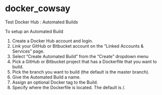 # docker_cowsay
Test Docker Hub : Automated Builds

To setup an Automated Build
1. Create a Docker Hub account and login.
2. Link your GitHub or Bitbucket account on the “Linked Accounts & Services” page.
3. Select “Create Automated Build” from the “Create” dropdown menu
4. Pick a GitHub or Bitbucket project that has a Dockerfile that you want to build.
5. Pick the branch you want to build (the default is the master branch).
6. Give the Automated Build a name.
7. Assign an optional Docker tag to the Build.
8. Specify where the Dockerfile is located. The default is /.
